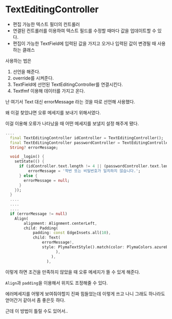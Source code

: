 # TextEditingController
- 편집 가능한 텍스트 필더의 컨트롤러
- 연결된 컨트롤러를 이용하여 텍스트 필드를 수정할 때마다 값을 업데이트할 수 있다.
- 편집이 가능한 TextField에 입력된 값을 가지고 오거나 입력된 값이 변경될 때 사용하는 클래스

사용하는 법은 
1. 선언을 해준다. 
2. override를 시켜준다. 
3. TextField에 선언된 TextEditingController를 연결시킨다. 
4. Textfmf 이용해 데이터를 가지고 온다. 

난 여기서 Text 대신 errorMessage 라는 것을 따로 선언해 사용했다. 

왜 이걸 찾았냐면 오류 메세지를 보내기 위해서였다. 

이걸 이용해 오류가 나타났을 때 어떤 메세지를 보낼지 설정 해주게 됐다. 

````dart
....
  final TextEditingController idController = TextEditingController();
  final TextEditingController passwordController = TextEditingController();
  String? errorMessage;

  void _login() {
    setState(() {
      if (idController.text.length != 4 || (passwordController.text.length <= 1 || passwordController.text.length > 8)){
          errorMessage = '학번 또는 비밀번호가 일치하지 않습니다.';
      } else {
        errorMessage = null;
      }
    });
  }
  ....
  ....
  ....
  if (errorMessage != null)
  	Align(
    	alignment: Alignment.centerLeft,
        child: Padding(
        	padding: const EdgeInsets.all(10),
            child: Text(
                errorMessage!,
                style: PlymaTextStyle().match(color: PlymaColors.azureBlue),
                      ),
                    ),
                  ),
````
이렇게 하면 조건을 만족하지 않았을 때 오류 메세지가 뜰 수 있게 해준다. 

`Align`과 `padding`을 이용해서 위치도 조정해줄 수 있다. 

에러메세지를 어떻게 보여줘야할지 진짜 힘들었는데 이렇게 쓰고 나니 그래도 하나라도 얻어간거 같아서 좀 좋은듯 하다. 

근데 이 방법이 틀릴 수도 있어서..
